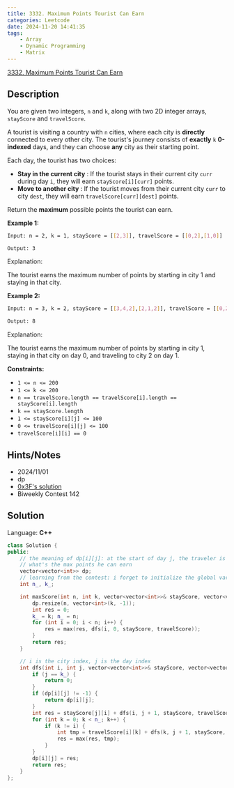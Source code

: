 ```yaml
---
title: 3332. Maximum Points Tourist Can Earn
categories: Leetcode
date: 2024-11-20 14:41:35
tags:
    - Array
    - Dynamic Programming
    - Matrix
---
```


[3332. Maximum Points Tourist Can Earn](https://leetcode.com/problems/maximum-points-tourist-can-earn/description/)

## Description

You are given two integers, `n` and `k`, along with two 2D integer arrays, `stayScore` and `travelScore`.

A tourist is visiting a country with `n` cities, where each city is **directly**  connected to every other city. The tourist's journey consists of **exactly**  `k` **0-indexed**  days, and they can choose **any**  city as their starting point.

Each day, the tourist has two choices:

- **Stay in the current city** : If the tourist stays in their current city `curr` during day `i`, they will earn `stayScore[i][curr]` points.
- **Move to another city** : If the tourist moves from their current city `curr` to city `dest`, they will earn `travelScore[curr][dest]` points.

Return the **maximum**  possible points the tourist can earn.

**Example 1:**

```bash
Input: n = 2, k = 1, stayScore = [[2,3]], travelScore = [[0,2],[1,0]]

Output: 3
```

Explanation:

The tourist earns the maximum number of points by starting in city 1 and staying in that city.

**Example 2:**

```bash
Input: n = 3, k = 2, stayScore = [[3,4,2],[2,1,2]], travelScore = [[0,2,1],[2,0,4],[3,2,0]]

Output: 8
```

Explanation:

The tourist earns the maximum number of points by starting in city 1, staying in that city on day 0, and traveling to city 2 on day 1.

**Constraints:**

- `1 <= n <= 200`
- `1 <= k <= 200`
- `n == travelScore.length == travelScore[i].length == stayScore[i].length`
- `k == stayScore.length`
- `1 <= stayScore[i][j] <= 100`
- `0 <= travelScore[i][j] <= 100`
- `travelScore[i][i] == 0`

## Hints/Notes

- 2024/11/01
- dp
- [0x3F's solution](https://leetcode.cn/problems/maximum-points-tourist-can-earn/solutions/2966805/jiao-ni-yi-bu-bu-si-kao-dpcong-ji-yi-hua-vro4/)
- Biweekly Contest 142

## Solution

Language: **C++**

```C++
class Solution {
public:
    // the meaning of dp[i][j]: at the start of day j, the traveler is in city i
    // what's the max points he can earn
    vector<vector<int>> dp;
    // learning from the contest: i forget to initialize the global variable
    int n_, k_;

    int maxScore(int n, int k, vector<vector<int>>& stayScore, vector<vector<int>>& travelScore) {
        dp.resize(n, vector<int>(k, -1));
        int res = 0;
        k_ = k; n_ = n;
        for (int i = 0; i < n; i++) {
            res = max(res, dfs(i, 0, stayScore, travelScore));
        }
        return res;
    }

    // i is the city index, j is the day index
    int dfs(int i, int j, vector<vector<int>>& stayScore, vector<vector<int>>& travelScore) {
        if (j == k_) {
            return 0;
        }
        if (dp[i][j] != -1) {
            return dp[i][j];
        }
        int res = stayScore[j][i] + dfs(i, j + 1, stayScore, travelScore);
        for (int k = 0; k < n_; k++) {
            if (k != i) {
                int tmp = travelScore[i][k] + dfs(k, j + 1, stayScore, travelScore);
                res = max(res, tmp);
            }
        }
        dp[i][j] = res;
        return res;
    }
};
```
